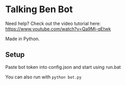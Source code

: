 # Talking Ben Bot

Need help? Check out the video tutorial here: https://www.youtube.com/watch?v=Qa9Mj-qEtwk

Made in Python.

## Setup

Paste bot token into config.json and start using run.bat

You can also run with ``python bot.py``
